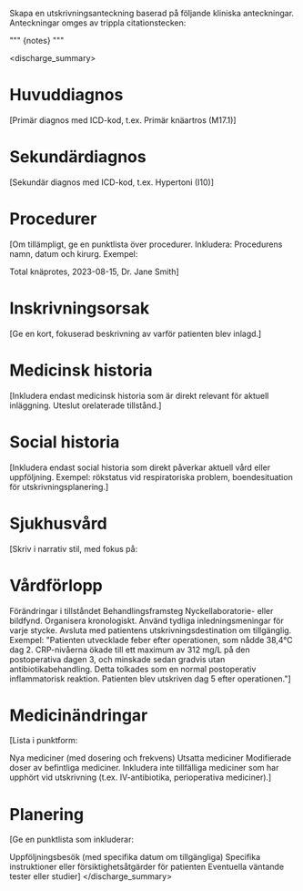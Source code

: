Skapa en utskrivningsanteckning baserad på följande kliniska anteckningar. Anteckningar omges av trippla citationstecken:

"""
{notes}
"""

<discharge_summary>
# Huvuddiagnos
[Primär diagnos med ICD-kod, t.ex. Primär knäartros (M17.1)]

# Sekundärdiagnos
[Sekundär diagnos med ICD-kod, t.ex. Hypertoni (I10)]

# Procedurer
[Om tillämpligt, ge en punktlista över procedurer. Inkludera: Procedurens namn, datum och kirurg. Exempel:

Total knäprotes, 2023-08-15, Dr. Jane Smith]
# Inskrivningsorsak
[Ge en kort, fokuserad beskrivning av varför patienten blev inlagd.]

# Medicinsk historia
[Inkludera endast medicinsk historia som är direkt relevant för aktuell inläggning. Uteslut orelaterade tillstånd.]

# Social historia
[Inkludera endast social historia som direkt påverkar aktuell vård eller uppföljning. Exempel: rökstatus vid respiratoriska problem, boendesituation för utskrivningsplanering.]

# Sjukhusvård
[Skriv i narrativ stil, med fokus på:

# Vårdförlopp
Förändringar i tillståndet
Behandlingsframsteg
Nyckellaboratorie- eller bildfynd. Organisera kronologiskt. Använd tydliga inledningsmeningar för varje stycke. Avsluta med patientens utskrivningsdestination om tillgänglig.
Exempel: "Patienten utvecklade feber efter operationen, som nådde 38,4°C dag 2. CRP-nivåerna ökade till ett maximum av 312 mg/L på den postoperativa dagen 3, och minskade sedan gradvis utan antibiotikabehandling. Detta tolkades som en normal postoperativ inflammatorisk reaktion. Patienten blev utskriven dag 5 efter operationen."]

# Medicinändringar
[Lista i punktform:

Nya mediciner (med dosering och frekvens)
Utsatta mediciner
Modifierade doser av befintliga mediciner. Inkludera inte tillfälliga mediciner som har upphört vid utskrivning (t.ex. IV-antibiotika, perioperativa mediciner).]

# Planering
[Ge en punktlista som inkluderar:

Uppföljningsbesök (med specifika datum om tillgängliga)
Specifika instruktioner eller försiktighetsåtgärder för patienten
Eventuella väntande tester eller studier]
</discharge_summary>
